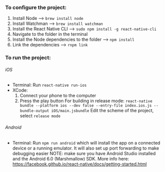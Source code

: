 ### To configure the project:

1. Install Node -->                                 `brew install node`
2. Install Watchman -->                             `brew install watchman`
3. Install the React Native CLI -->                 `sudo npm install -g react-native-cli`
4. Navigate to the folder in the terminal
5. Install the Node dependencies to the folder -->  `npm install`
6. Link the dependencies -->                        `rnpm link`

### To run the project:

###### iOS
* Terminal: Run `react-native run-ios`
* XCode:
    1. Connect your phone to the computer
    2. Press the play button
For building in release mode: `react-native bundle --platform ios --dev false --entry-file index.ios.js --bundle-output iOS/main.jsbundle`
Edit the scheme of the project, select `release mode`

###### Android
* Terminal: Run `npm run android` which will install the app on a connected device or a running emulator. It will also set up port forwarding to make debugging easier
NOTE: make sure you have Android Studio installed and the Android 6.0 (Marshmallow) SDK.
More info here: https://facebook.github.io/react-native/docs/getting-started.html
